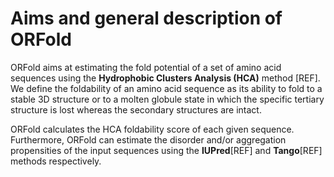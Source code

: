 # Aims and general description of ORFold

ORFold aims at estimating the fold potential of a set of amino acid sequences
using the **Hydrophobic Clusters Analysis (HCA)** method [REF]. 
We define the foldability of an amino acid sequence as its ability 
to fold to a stable 3D structure or to a molten globule state in which the specific 
tertiary structure is lost whereas the secondary structures are intact.

ORFold calculates the HCA foldability score of each given sequence. 
Furthermore, ORFold can estimate the 
disorder and/or aggregation propensities of the input sequences using 
the **IUPred**[REF] and **Tango**[REF] methods respectively.



